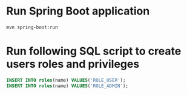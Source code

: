 # Run Spring Boot application
```shell script
mvn spring-boot:run
```
# Run following SQL script to create users roles and privileges
```sql  
INSERT INTO roles(name) VALUES('ROLE_USER');
INSERT INTO roles(name) VALUES('ROLE_ADMIN');
```


